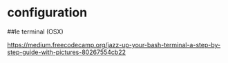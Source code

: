 # configuration

##le terminal (OSX)

https://medium.freecodecamp.org/jazz-up-your-bash-terminal-a-step-by-step-guide-with-pictures-80267554cb22
